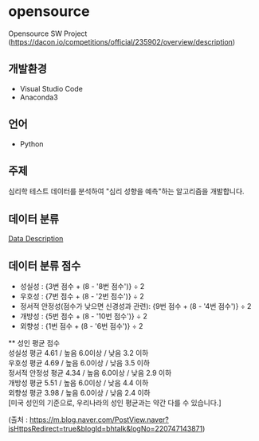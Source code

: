 # opensource
Opensource SW Project (https://dacon.io/competitions/official/235902/overview/description)

## 개발환경
- Visual Studio Code
- Anaconda3

## 언어
- Python

## 주제
심리학 테스트 데이터를 분석하여 "심리 성향을 예측"하는 알고리즘을 개발합니다.

## 데이터 분류
[Data Description](https://github.com/f1v3-dev/opensource/blob/main/data_desc.ipynb)

## 데이터 분류 점수

- 성실성 : {3번 점수 + (8 - '8번 점수')} ÷ 2
- 우호성 : {7번 점수 + (8 - '2번 점수')} ÷ 2
- 정서적 안정성(점수가 낮으면 신경성과 관련): {9번 점수 + (8 - '4번 점수')} ÷ 2
- 개방성 : {5번 점수 + (8 - '10번 점수')} ÷ 2
- 외향성 : {1번 점수 + (8 - '6번 점수')} ÷ 2


** 성인 평균 점수  
성실성                    평균 4.61 / 높음 6.0이상 / 낮음 3.2 이하  
우호성                    평균 4.69 / 높음 6.0이상 / 낮음 3.5 이하  
정서적 안정성          평균 4.34 / 높음 6.0이상 / 낮음 2.9 이하  
개방성                    평균 5.51 / 높음 6.0이상 / 낮음 4.4 이하  
외향성                    평균 3.98 / 높음 6.0이상 / 낮음 2.4 이하  
[미국 성인의 기준으로, 우리나라의 성인 평균과는 약간 다를 수 있습니다.]

(출처 : https://m.blog.naver.com/PostView.naver?isHttpsRedirect=true&blogId=bhtalk&logNo=220747143871)
